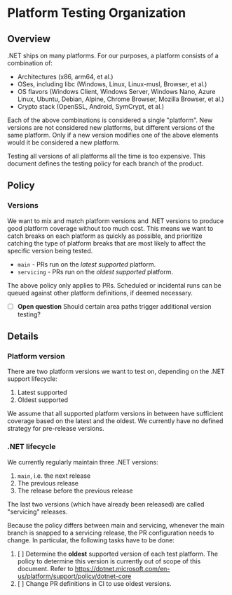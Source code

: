 
# Platform Testing Organization

## Overview

.NET ships on many platforms. For our purposes, a platform consists of a combination of:

* Architectures (x86, arm64, et al.)
* OSes, including libc (Windows, Linux, Linux-musl, Browser, et al.)
* OS flavors (Windows Client, Windows Server, Windows Nano, Azure Linux, Ubuntu, Debian, Alpine, Chrome Browser, Mozilla Browser, et al.)
* Crypto stack (OpenSSL, Android, SymCrypt, et al.)

Each of the above combinations is considered a single "platform". New versions are not considered new platforms, but different versions of the same platform. Only if a new version modifies one of the above elements would it be considered a new platform.

Testing all versions of all platforms all the time is too expensive. This document defines the testing policy for each branch of the product.

## Policy

### Versions

We want to mix and match platform versions and .NET versions to produce good platform coverage without too much cost. This means we want to catch breaks on each platform as quickly as possible, and prioritize catching the type of platform breaks that are most likely to affect the specific version being tested.

* `main` - PRs run on the *latest supported* platform.
* `servicing` - PRs run on the *oldest supported* platform.

The above policy only applies to PRs. Scheduled or incidental runs can be queued against other platform definitions, if deemed necessary.

- [ ] **Open question** Should certain area paths trigger additional version testing?

## Details

### Platform version

There are two platform versions we want to test on, depending on the .NET support lifecycle:

1. Latest supported
2. Oldest supported

We assume that all supported platform versions in between have sufficient coverage based on the latest and the oldest. We currently have no defined strategy for pre-release versions.

### .NET lifecycle

We currently regularly maintain three .NET versions:

1. `main`, i.e. the next release
2. The previous release
3. The release before the previous release

The last two versions (which have already been released) are called "servicing" releases.

Because the policy differs between main and servicing, whenever the main branch is snapped to a servicing release, the PR configuration needs to change. In particular, the following tasks have to be done:

1. [ ] Determine the **oldest** supported version of each test platform. The policy to determine this version is currently out of scope of this document. Refer to https://dotnet.microsoft.com/en-us/platform/support/policy/dotnet-core
2. [ ] Change PR definitions in CI to use oldest versions.
